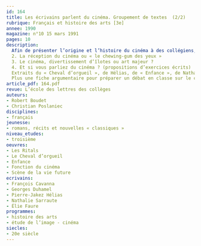 ```yaml
---
id: 164
title: Les écrivains parlent du cinéma. Groupement de textes  (2/2)
rubrique: Français et histoire des arts [3e]
annee: 1990
magazine: n°10 15 mars 1991
pages: 10
description: 
  Afin de présenter l’origine et l’histoire du cinéma à des collégiens, les auteurs de l’article choisissent d’analyser son impact sur des spectateurs un peu particuliers : Hélias, Sartre, Cavanna, Martin du Gard, Kaminsky…
  2. La réception du cinéma ou « le chewing-gum des yeux »
  3. Le cinéma, divertissement d’îlotes ou art majeur ?
  4. Et si vous parliez du cinéma ? (propositions d’exercices écrits)
  Extraits du « Cheval d’orgueil », de Hélias, de « Enfance », de Nathalie Sarraute, des « Ritals », de Cavanna, des « Mots », de Sartre, de « Fonction du cinéma », d’Élie Faure, de « scène de la vie future », de Georges Duhamel. Chaque extrait est suivi de questions destinées à l’élève.
  Plus une fiche argumentaire pour préparer un débat en classe sur le cinéma.
article_pdf: 164.pdf
revue: L’école des lettres des collèges
auteurs:
- Robert Boudet
- Christian Poslaniec
disciplines:
- français
jeunesse:
- romans, récits et nouvelles « classiques »
niveau_etudes:
- troisième
oeuvres:
- Les Ritals
- Le Cheval d’orgueil
- Enfance
- Fonction du cinéma
- Scène de la vie future
ecrivains:
- François Cavanna
- Georges Duhamel
- Pierre-Jakez Hélias
- Nathalie Sarraute
- Élie Faure
programmes:
- histoire des arts
- étude de l’image - cinéma
siecles:
- 20e siècle
---
```

